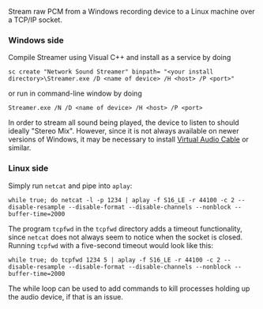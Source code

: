 Stream raw PCM from a Windows recording device to a Linux machine over a TCP/IP socket.

### Windows side

Compile Streamer using Visual C++ and install as a service by doing
```
sc create "Network Sound Streamer" binpath= "<your install directory>\Streamer.exe /D <name of device> /H <host> /P <port>"
```
or run in command-line window by doing
```
Streamer.exe /N /D <name of device> /H <host> /P <port>
```

In order to stream all sound being played, the device to listen to should ideally "Stereo Mix". However, since it is not always available on newer versions of Windows, it may be necessary to install [Virtual Audio Cable](http://software.muzychenko.net/eng/vac.htm) or similar.

### Linux side

Simply run `netcat` and pipe into `aplay`:
```
while true; do netcat -l -p 1234 | aplay -f S16_LE -r 44100 -c 2 --disable-resample --disable-format --disable-channels --nonblock --buffer-time=2000
```

The program `tcpfwd` in the `tcpfwd` directory adds a timeout functionality, since `netcat` does not always seem to notice when the socket is closed. Running `tcpfwd` with a five-second timeout would look like this:
```
while true; do tcpfwd 1234 5 | aplay -f S16_LE -r 44100 -c 2 --disable-resample --disable-format --disable-channels --nonblock --buffer-time=2000
```

The while loop can be used to add commands to kill processes holding up the audio device, if that is an issue.
